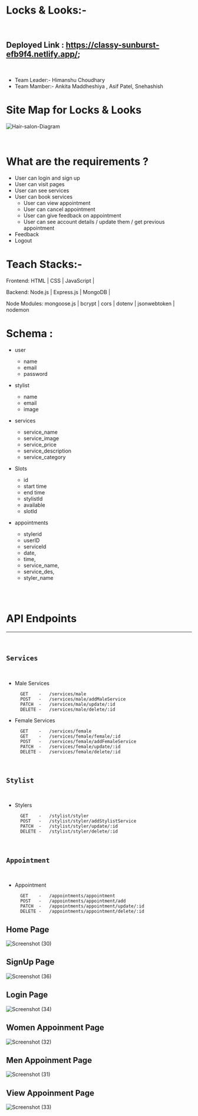 # Locks & Looks:-

<br>

## Deployed Link : https://classy-sunburst-efb9f4.netlify.app/;

<br>

 - Team Leader:- Himanshu Choudhary
 - Team Mamber:- Ankita Maddheshiya , Asif Patel, Snehashish 

# Site Map for Locks & Looks


  ![Hair-salon-Diagram](https://github.com/himanshu60/past-comparison-1722/assets/65457075/38851c03-f298-4769-8d75-15a571db089e)

<br>

# What are the requirements ?

- User can login and sign up
- User can visit pages 
- User can see services 
- User can book services 
    - User can view appointment 
    - User can cancel appointment
    - User can give feedback on appointment
    - User can see account details / update them / get previous appointment 
- Feedback 
- Logout 

# Teach Stacks:-
Frontend: HTML | CSS | JavaScript |

Backend: Node.js | Express.js | MongoDB |

Node Modules: mongoose.js | bcrypt | cors | dotenv | jsonwebtoken | nodemon



# Schema : 

- user 
     - name
     - email
     - password

- stylist 
     - name 
     - email 
     - image

- services 
    - service_name 
    - service_image
    - service_price
    - service_description
    - service_category 

- Slots 
     - id
     - start time
     - end time
     - stylistId
     - available
     - slotId  


- appointments 
    - stylerid
    - userID
    - serviceId
    - date,
    - time,
    - service_name,
    - service_des,
    - styler_name


## 
<br>

# API Endpoints 
----
<br>

## `Services`
<br>   

- Male Services
                
        GET    -   /services/male 
        POST   -   /services/male/addMaleService
        PATCH  -   /services/male/update/:id
        DELETE -   /services/male/delete/:id

- Female Services

        GET    -   /services/female 
        GET    -   /services/female/female/:id 
        POST   -   /services/female/addFemaleService
        PATCH  -   /services/female/update/:id
        DELETE -   /services/female/delete/:id


<br>

## `Stylist`
<br>   

- Stylers 
                
        GET    -   /stylist/styler 
        POST   -   /stylist/styler/addStylistService
        PATCH  -   /stylist/styler/update/:id
        DELETE -   /stylist/styler/delete/:id


<br>

## `Appointment`
<br>   

- Appointment 
                
        GET    -   /appointments/appointment
        POST   -   /appointments/appointment/add
        PATCH  -   /appointments/appointment/update/:id
        DELETE -   /appointments/appointment/delete/:id

## Home Page

![Screenshot (30)](https://github.com/himanshu60/past-comparison-1722/assets/112817197/018c6410-f64b-4ecf-8d18-ea92053672f9)

## SignUp Page
![Screenshot (36)](https://github.com/himanshu60/past-comparison-1722/assets/112817197/59267581-8d57-43ef-adf7-2a0714a42465)

## Login Page
![Screenshot (34)](https://github.com/himanshu60/past-comparison-1722/assets/112817197/7faeb95d-d976-4f26-8887-58c0e867a7b5)

## Women Appoinment Page
![Screenshot (32)](https://github.com/himanshu60/past-comparison-1722/assets/112817197/caffd5f2-07fd-4d85-828c-fe0485a49bf9)

## Men Appoinment Page
![Screenshot (31)](https://github.com/himanshu60/past-comparison-1722/assets/112817197/f2c58503-cab2-4a08-a1e0-5b81b2efc7cf)

## View Appoinment Page
![Screenshot (33)](https://github.com/himanshu60/past-comparison-1722/assets/112817197/a7d2c304-b22a-4343-9464-6651d2b2db95)

